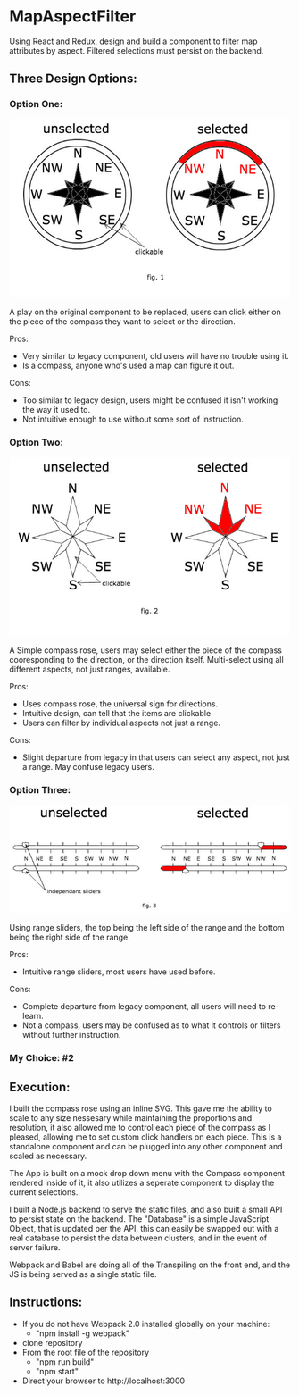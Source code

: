 # MapAspectFilter

Using React and Redux, design and build a component to filter map attributes by aspect.
Filtered selections must persist on the backend.

## Three Design Options:

### Option One:

![figure one](https://github.com/tetondan/MapAspectFilter/blob/master/sampleImages/figureOne.jpg)

A play on the original component to be replaced, users can click either on the piece of the compass they want to select or the direction.

Pros:

  - Very similar to legacy component, old users will have no trouble using it. 
  - Is a compass, anyone who's used a map can figure it out.

Cons:
  
  - Too similar to legacy design, users might be confused it isn't working the way it used to. 
  - Not intuitive enough to use without some sort of instruction.
  
### Option Two:

![figure two](https://github.com/tetondan/MapAspectFilter/blob/master/sampleImages/figureTwo.jpg)

A Simple compass rose, users may select either the piece of the compass cooresponding to the direction, or the direction itself. Multi-select using all different aspects, not just ranges, available. 

Pros: 

  - Uses compass rose, the universal sign for directions.
  - Intuitive design, can tell that the items are clickable
  - Users can filter by individual aspects not just a range.
  
Cons:
  
  - Slight departure from legacy in that users can select any aspect, not just a range. May confuse legacy users.
  
### Option Three:

![figure three](https://github.com/tetondan/MapAspectFilter/blob/master/sampleImages/figureThree.jpg)

Using range sliders, the top being the left side of the range and the bottom being the right side of the range. 

Pros:
  
  - Intuitive range sliders, most users have used before.
  
Cons:
  
  - Complete departure from legacy component, all users will need to re-learn.
  - Not a compass, users may be confused as to what it controls or filters without further instruction.
  
  
### My Choice: #2


## Execution:

I built the compass rose using an inline SVG. This gave me the ability to scale to any size nessesary while maintaining the proportions and resolution, it also allowed me to control each piece of the compass as I pleased, allowing me to set custom click handlers on each piece. This is a standalone component and can be plugged into any other component and scaled as necessary. 

The App is built on a mock drop down menu with the Compass component rendered inside of it, it also utilizes a seperate component to display the current selections. 

I built a Node.js backend to serve the static files, and also built a small API to persist state on the backend. The "Database" is a simple JavaScript Object, that is updated per the API, this can easily be swapped out with a real database to persist the data between clusters, and in the event of server failure.

Webpack and Babel are doing all of the Transpiling on the front end, and the JS is being served as a single static file.


## Instructions:

  - If you do not have Webpack 2.0 installed globally on your machine:
    - "npm install -g webpack"
  - clone repository
  - From the root file of the repository
    - "npm run build"
    - "npm start"
  - Direct your browser to http://localhost:3000
  
